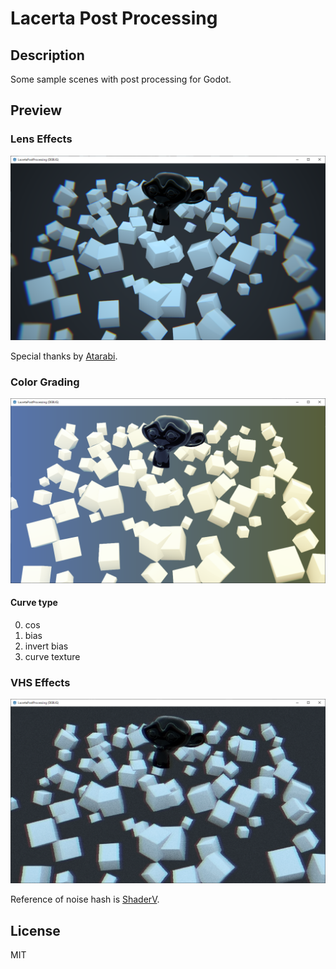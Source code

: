 # Lacerta Post Processing

## Description

Some sample scenes with post processing for Godot.

## Preview

### Lens Effects

![preview_lens_effects](./img/preview_lens_effects.png)

Special thanks by [Atarabi](https://atarabi.com/).

### Color Grading

![preview_color_grading](./img/preview_color_grading.png)

#### Curve type

0. cos
1. bias
2. invert bias
3. curve texture

### VHS Effects

![preview_vhs_effects](./img/preview_vhs_effects.png)

Reference of noise hash is [ShaderV](https://godotengine.org/asset-library/asset/589).

## License

MIT
